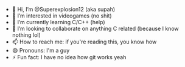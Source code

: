 - 👋 Hi, I’m @Superexplosion12 (aka supah)
- 👀 I’m interested in videogames (no shit)
- 🌱 I’m currently learning C/C++ (help)
- 💞️ I’m looking to collaborate on anything C related (because I know nothing lol)
- 📫 How to reach me: if you're reading this, you know how
- 😄 Pronouns: I'm a guy
- ⚡ Fun fact: I have no idea how git works yeah

<!---
Superexplosion12/Superexplosion12 is a ✨ special ✨ repository because its `README.md` (this file) appears on your GitHub profile.
You can click the Preview link to take a look at your changes.
--->
